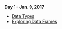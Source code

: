 **Day 1 - Jan. 9, 2017**

* [Data Types](https://ucsdlib.github.io/gps-skills-2017/intro-r/04-data-types.html)
* [Exploring Data Frames](https://ucsdlib.github.io/gps-skills-2017/intro-r/05-explor-dfs.html)
